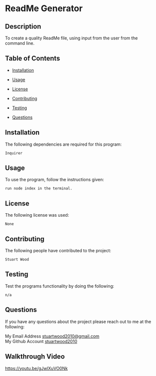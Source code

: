 # ReadMe Generator
  

  ## Description

  To create a quality ReadMe file, using input from the user from the command line.

  ## Table of Contents

  * [Installation](#installation)

  * [Usage](#usage)

  * [License](#license)

  * [Contributing](#contributing)

  * [Testing](#testing)

  * [Questions](#questions)


  ## Installation
  The following dependencies are required for this program:
  ```
  Inquirer
  ```

  ## Usage
  To use the program, follow the instructions given:
  ```
  run node index in the terminal.
  ```

  ## License
  The following license was used:
  ```
  None
  ```

  ## Contributing
  The following people have contributed to the project:
  ```
  Stuart Wood
  ```

  ## Testing
  Test the programs functionality by doing the following:
  ```
  n/a
  ```

  ## Questions
  If you have any questions about the project please reach out to me at the following:
 
  My Email Address <stuartwood2010@gmail.com>     
  My Github Account [stuartwood2010](https://github.com/stuartwood2010/)
 
## Walkthrough Video
https://youtu.be/gJwlXuVO0Nk
